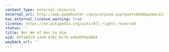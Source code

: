 ```yaml
---
content_type: external-resource
external_url: http://www.poemhunter.com/p/m/poem.asp?poet=6648&poem=32443
has_external_license_warning: true
license: https://en.wikipedia.org/wiki/All_rights_reserved
status: ''
title: Nor We of Her to Him
uid: 84fa8d19-1ae9-438c-bcfb-e46ddf4ad864
wayback_url: ''
---
```


